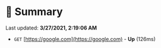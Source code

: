 # 📖 Summary
Last updated: **3/27/2021, 2:19:06 AM**

- `GET` [https://google.com](https://google.com) - **Up** (126ms)
